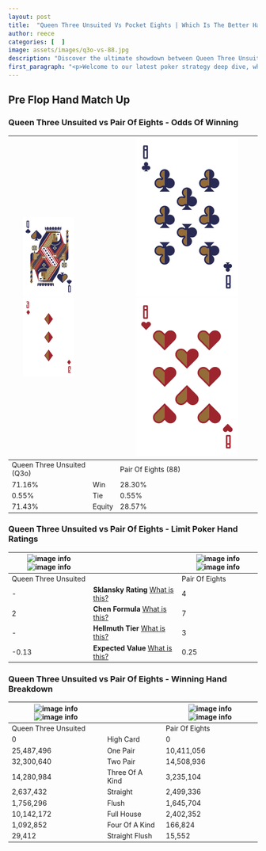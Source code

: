 ```yaml
---
layout: post
title:  "Queen Three Unsuited Vs Pocket Eights | Which Is The Better Hand In Poker? A Complete Guide"
author: reece
categories: [  ]
image: assets/images/q3o-vs-88.jpg
description: "Discover the ultimate showdown between Queen Three Unsuited and Pair Of Eights in poker! Uncover the odds, strategies, and scenarios where one hand triumphs over the other. Get ready to up your poker game with this thrilling analysis."
first_paragraph: "<p>Welcome to our latest poker strategy deep dive, where we're pitting two distinct hands against each other in a high-stakes showdown: Queen Three Unsuited vs Pair Of Eights.</p><p>In the dynamic world of poker, every decision counts, and knowing which hand holds the upper hand is key to your success at the table.</p><p>In this article, we'll dissect these two hands, explore the scenarios where one dominates the other, and equip you with the knowledge to make strategic choices that can tip the odds in your favor.</p><p>Get ready to unravel the intriguing dynamics of these poker hands and elevate your game to new heights.</p>"
---
```




[comment]: # (sp0)

## Pre Flop Hand Match Up

<div class="table hand-ratings" markdown="1"> 



### Queen Three Unsuited vs Pair Of Eights - Odds Of Winning


    
| ![image info](assets/images/hand1/q.png) ![image info](assets/images/hand1/3o.png) |  | ![image info](assets/images/hand2/8.png) ![image info](assets/images/hand2/8o.png) |
| -------- | -------- | -------- |
| Queen Three Unsuited (Q3o) |  | Pair Of Eights (88) |
| 71.16% | Win | 28.30% |
| 0.55% | Tie | 0.55% |
| 71.43% | Equity | 28.57% |




[comment]: # (sp1)



### Queen Three Unsuited vs Pair Of Eights - Limit Poker Hand Ratings


    
| ![image info](https://www.riverpairs.com/assets/images/hand1/q.png) ![image info](https://www.riverpairs.com/assets/images/hand1/3o.png) |  | ![image info](https://www.riverpairs.com/assets/images/hand2/8.png) ![image info](https://www.riverpairs.com/assets/images/hand2/8o.png) |
| -------- | -------- | -------- |
| Queen Three Unsuited |  | Pair Of Eights |
| - | **Sklansky Rating** [What is this?](/sklansky-rating-explained) | 4 |
| 2 | **Chen Formula** [What is this?](/chen-formula-explained) | 7 |
| - | **Hellmuth Tier** [What is this?](/Hellmuth-tier-explained) | 3 |
| -0.13 | **Expected Value** [What is this?](/expected-value-explained) | 0.25 |




[comment]: # (sp2)



### Queen Three Unsuited vs Pair Of Eights - Winning Hand Breakdown


    
| ![image info](https://www.riverpairs.com/assets/images/hand1/q.png) ![image info](https://www.riverpairs.com/assets/images/hand1/3o.png) |  | ![image info](https://www.riverpairs.com/assets/images/hand2/8.png) ![image info](https://www.riverpairs.com/assets/images/hand2/8o.png) |
| -------- | -------- | -------- |
| Queen Three Unsuited |  | Pair Of Eights |
| 0 | High Card | 0 |
| 25,487,496 | One Pair | 10,411,056 |
| 32,300,640 | Two Pair | 14,508,936 |
| 14,280,984 | Three Of A Kind | 3,235,104 |
| 2,637,432 | Straight | 2,499,336 |
| 1,756,296 | Flush | 1,645,704 |
| 10,142,172 | Full House | 2,402,352 |
| 1,092,852 | Four Of A Kind | 166,824 |
| 29,412 | Straight Flush | 15,552 |




[comment]: # (sp3)



</div>

[comment]: # (sp4)



[comment]: # (sp5)


